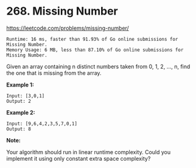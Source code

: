 # 268. Missing Number

https://leetcode.com/problems/missing-number/

```
Runtime: 16 ms, faster than 91.93% of Go online submissions for Missing Number.
Memory Usage: 6 MB, less than 87.10% of Go online submissions for Missing Number.
```

Given an array containing n distinct numbers taken from 0, 1, 2, ..., n, find the one that is missing from the array.

**Example 1:**
```
Input: [3,0,1]
Output: 2
```

**Example 2:**
```
Input: [9,6,4,2,3,5,7,0,1]
Output: 8
```

**Note:**

Your algorithm should run in linear runtime complexity. Could you implement it using only constant extra space complexity?